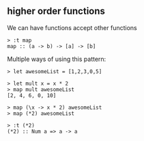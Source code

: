 ##  higher order functions

We can have functions accept other functions

    > :t map
    map :: (a -> b) -> [a] -> [b]

Multiple ways of using this pattern:

    > let awesomeList = [1,2,3,0,5]

    > let mult x = x * 2
    > map mult awesomeList
    [2, 4, 6, 0, 10]

    > map (\x -> x * 2) awesomeList
    > map (*2) awesomeList

    > :t (*2)
    (*2) :: Num a => a -> a
